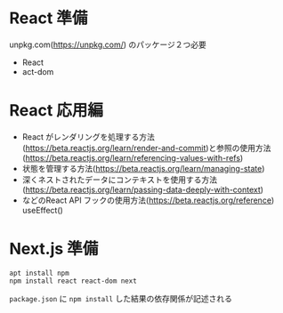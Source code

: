# React 準備

unpkg.com(https://unpkg.com/) のパッケージ２つ必要
- React
- act-dom

# React 応用編
- React がレンダリングを処理する方法(https://beta.reactjs.org/learn/render-and-commit)と参照の使用方法(https://beta.reactjs.org/learn/referencing-values-with-refs)
- 状態を管理する方法(https://beta.reactjs.org/learn/managing-state)
- 深くネストされたデータにコンテキストを使用する方法(https://beta.reactjs.org/learn/passing-data-deeply-with-context)
- などのReact API フックの使用方法(https://beta.reactjs.org/reference) useEffect()

# Next.js 準備
```
apt install npm
npm install react react-dom next
```

`package.json` に `npm install` した結果の依存関係が記述される


